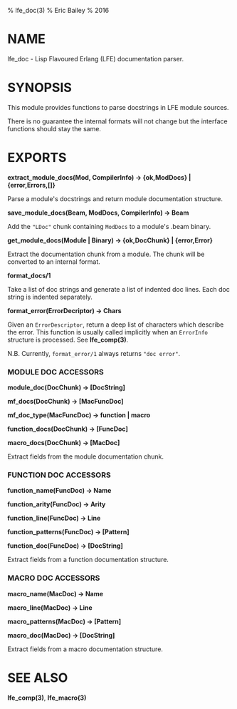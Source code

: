 % lfe_doc(3)
% Eric Bailey
% 2016


# NAME

lfe_doc - Lisp Flavoured Erlang (LFE) documentation parser.


# SYNOPSIS

This module provides functions to parse docstrings in LFE module sources.

There is no guarantee the internal formats will not change
but the interface functions should stay the same.


# EXPORTS

**extract_module_docs(Mod, CompilerInfo) -> {ok,ModDocs} | {error,Errors,[]}**

Parse a module's docstrings and return module documentation structure.

**save_module_docs(Beam, ModDocs, CompilerInfo) -> Beam**

Add the ``"LDoc"`` chunk containing ``ModDocs`` to a module's .beam binary.

**get_module_docs(Module | Binary) -> {ok,DocChunk} | {error,Error}**

Extract the documentation chunk from a module. The chunk will be
converted to an internal format.

**format_docs/1**

Take a list of doc strings and generate a list of indented doc
lines. Each doc string is indented separately.

**format_error(ErrorDecriptor) -> Chars**

Given an ``ErrorDescriptor``, return a deep list of characters which describe
the error. This function is usually called implicitly when an ``ErrorInfo``
structure is processed. See **lfe_comp(3)**.

N.B. Currently, ``format_error/1`` always returns ``"doc error"``.


### MODULE DOC ACCESSORS

**module_doc(DocChunk) -> [DocString]**

**mf_docs(DocChunk) -> [MacFuncDoc]**

**mf_doc_type(MacFuncDoc) -> function | macro**

**function_docs(DocChunk) -> [FuncDoc]**

**macro_docs(DocChunk) -> [MacDoc]**

Extract fields from the module documentation chunk.

### FUNCTION DOC ACCESSORS

**function_name(FuncDoc) -> Name**

**function_arity(FuncDoc) -> Arity**

**function_line(FuncDoc) -> Line**

**function_patterns(FuncDoc) -> [Pattern]**

**function_doc(FuncDoc) -> [DocString]**

Extract fields from a function documentation structure.


### MACRO DOC ACCESSORS

**macro_name(MacDoc) -> Name**

**macro_line(MacDoc) -> Line**

**macro_patterns(MacDoc) -> [Pattern]**

**macro_doc(MacDoc) -> [DocString]**

Extract fields from a macro documentation structure.


# SEE ALSO

**lfe_comp(3)**, **lfe_macro(3)**
